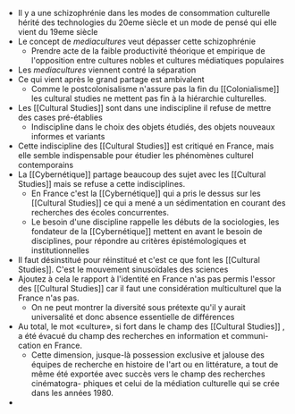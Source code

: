 - Il y a une schizophrénie dans les modes de consommation culturelle hérité des technologies du 20eme siècle et un mode de pensé qui elle vient du 19eme siècle
- Le concept de *mediacultures* veut dépasser cette schizophrénie
	- Prendre acte de la faible productivité théorique et empirique de l'opposition entre cultures nobles et cultures médiatiques populaires
- Les *mediacultures* viennent contré la séparation
- Ce qui vient après le grand partage est ambivalent
	- Comme le postcolonisalisme n'assure pas la fin du [[Colonialisme]] les cultural studies ne mettent pas fin à la hiérarchie culturelles.
- Les [[Cultural Studies]] sont dans une indiscipline il refuse de mettre des cases pré-établies
	- Indiscipline dans le choix des objets étudiés, des objets nouveaux informes et variants
- Cette indiscipline des [[Cultural Studies]] est critiqué en France, mais elle semble indispensable pour étudier les phénomènes culturel contemporains
- La [[Cybernétique]] partage beaucoup des sujet avec les [[Cultural Studies]] mais se refuse a cette indisciplines.
	- En France c'est la [[Cybernétique]] qui a pris le dessus sur les [[Cultural Studies]] ce qui a mené a un sédimentation en courant des recherches des écoles concurrentes.
	- Le besoin d'une discipline rappelle les débuts de la sociologies, les fondateur de la [[Cybernétique]] mettent en avant le besoin de disciplines, pour répondre au critères épistémologiques et institutionnelles
- Il faut désinstitué pour réinstitué et c'est ce que font les [[Cultural Studies]]. C'est le mouvement sinusoïdales des sciences
- Ajoutez à cela le rapport à l'identité en France n'as pas permis l'essor des [[Cultural Studies]] car il faut une considération multiculturel que la France n'as pas.
	- On ne peut montrer la diversité sous prétexte qu'il y aurait universalité et
	  donc absence essentielle de différences
- Au total, le mot «culture», si fort dans le champ des [[Cultural Studies]] , a
  été évacué du champ des recherches en information et communi-
  cation en France.
	- Cette dimension, jusque-là possession exclusive et jalouse des équipes de recherche en histoire de l'art ou en littérature, a tout de
	  même été exportée avec succès vers le champ des recherches cinématogra-
	  phiques et celui de la médiation culturelle qui se crée dans les années 1980.
-